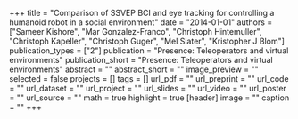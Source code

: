 +++
title = "Comparison of SSVEP BCI and eye tracking for controlling a humanoid robot in a social environment"
date = "2014-01-01"
authors = ["Sameer Kishore", "Mar Gonzalez-Franco", "Christoph Hintemuller", "Christoph Kapeller", "Christoph Guger", "Mel Slater", "Kristopher J Blom"]
publication_types = ["2"]
publication = "Presence: Teleoperators and virtual environments"
publication_short = "Presence: Teleoperators and virtual environments"
abstract = ""
abstract_short = ""
image_preview = ""
selected = false
projects = []
tags = []
url_pdf = ""
url_preprint = ""
url_code = ""
url_dataset = ""
url_project = ""
url_slides = ""
url_video = ""
url_poster = ""
url_source = ""
math = true
highlight = true
[header]
image = ""
caption = ""
+++
